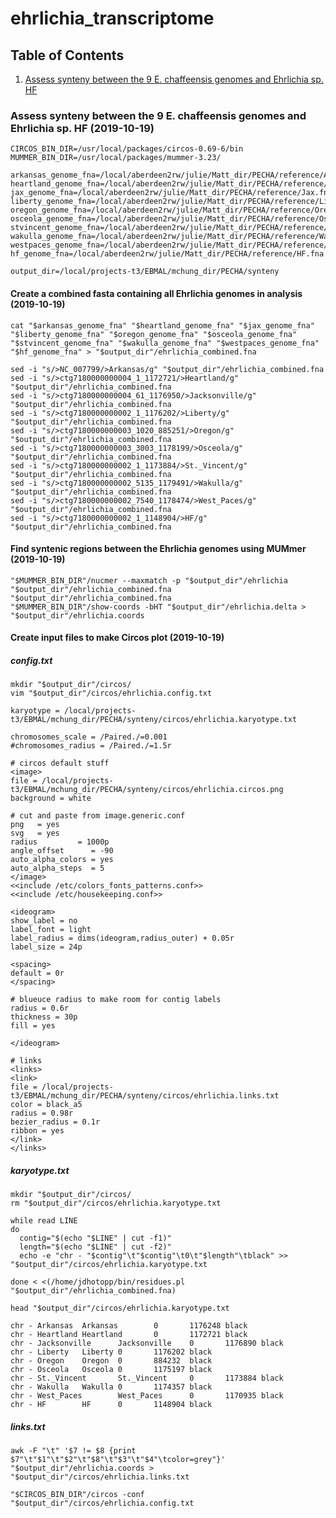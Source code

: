 # ehrlichia_transcriptome

## Table of Contents
1. [Assess synteny between the 9 E. chaffeensis genomes and Ehrlichia sp. HF](#synteny)



### Assess synteny between the 9 E. chaffeensis genomes and Ehrlichia sp. HF (2019-10-19) <a name="synteny"></a>

```{bash, eval = F}
CIRCOS_BIN_DIR=/usr/local/packages/circos-0.69-6/bin
MUMMER_BIN_DIR=/usr/local/packages/mummer-3.23/

arkansas_genome_fna=/local/aberdeen2rw/julie/Matt_dir/PECHA/reference/Arkansas.fna
heartland_genome_fna=/local/aberdeen2rw/julie/Matt_dir/PECHA/reference/Heartland.fna
jax_genome_fna=/local/aberdeen2rw/julie/Matt_dir/PECHA/reference/Jax.fna
liberty_genome_fna=/local/aberdeen2rw/julie/Matt_dir/PECHA/reference/Liberty.fna
oregon_genome_fna=/local/aberdeen2rw/julie/Matt_dir/PECHA/reference/Oregon.fna
osceola_genome_fna=/local/aberdeen2rw/julie/Matt_dir/PECHA/reference/Osceola.fna
stvincent_genome_fna=/local/aberdeen2rw/julie/Matt_dir/PECHA/reference/St_Vincent.fna
wakulla_genome_fna=/local/aberdeen2rw/julie/Matt_dir/PECHA/reference/Wakulla.fna
westpaces_genome_fna=/local/aberdeen2rw/julie/Matt_dir/PECHA/reference/West_Paces.fna
hf_genome_fna=/local/aberdeen2rw/julie/Matt_dir/PECHA/reference/HF.fna

output_dir=/local/projects-t3/EBMAL/mchung_dir/PECHA/synteny
```

#### Create a combined fasta containing all Ehrlichia genomes in analysis (2019-10-19) <a name="synteny_createcombinedref"></a>

```{bash, eval = F}
cat "$arkansas_genome_fna" "$heartland_genome_fna" "$jax_genome_fna" "$liberty_genome_fna" "$oregon_genome_fna" "$osceola_genome_fna" "$stvincent_genome_fna" "$wakulla_genome_fna" "$westpaces_genome_fna" "$hf_genome_fna" > "$output_dir"/ehrlichia_combined.fna

sed -i "s/>NC_007799/>Arkansas/g" "$output_dir"/ehrlichia_combined.fna
sed -i "s/>ctg7180000000004_1_1172721/>Heartland/g" "$output_dir"/ehrlichia_combined.fna
sed -i "s/>ctg7180000000004_61_1176950/>Jacksonville/g" "$output_dir"/ehrlichia_combined.fna
sed -i "s/>ctg7180000000002_1_1176202/>Liberty/g" "$output_dir"/ehrlichia_combined.fna
sed -i "s/>ctg7180000000003_1020_885251/>Oregon/g" "$output_dir"/ehrlichia_combined.fna
sed -i "s/>ctg7180000000003_3003_1178199/>Osceola/g" "$output_dir"/ehrlichia_combined.fna
sed -i "s/>ctg7180000000002_1_1173884/>St._Vincent/g" "$output_dir"/ehrlichia_combined.fna
sed -i "s/>ctg7180000000002_5135_1179491/>Wakulla/g" "$output_dir"/ehrlichia_combined.fna
sed -i "s/>ctg7180000000002_7540_1178474/>West_Paces/g" "$output_dir"/ehrlichia_combined.fna
sed -i "s/>ctg7180000000002_1_1148904/>HF/g" "$output_dir"/ehrlichia_combined.fna
```

#### Find syntenic regions between the Ehrlichia genomes using MUMmer (2019-10-19) <a name="synteny_mummer"></a>

```{bash, eval = F}
"$MUMMER_BIN_DIR"/nucmer --maxmatch -p "$output_dir"/ehrlichia "$output_dir"/ehrlichia_combined.fna "$output_dir"/ehrlichia_combined.fna
"$MUMMER_BIN_DIR"/show-coords -bHT "$output_dir"/ehrlichia.delta > "$output_dir"/ehrlichia.coords
```

#### Create input files to make Circos plot (2019-10-19) <a name="synteny_mummer"></a>

##### config.txt

```{bash, eval = F}
mkdir "$output_dir"/circos/
vim "$output_dir"/circos/ehrlichia.config.txt
```

```{bash, eval = F}
karyotype = /local/projects-t3/EBMAL/mchung_dir/PECHA/synteny/circos/ehrlichia.karyotype.txt

chromosomes_scale = /Paired./=0.001
#chromosomes_radius = /Paired./=1.5r

# circos default stuff
<image>
file = /local/projects-t3/EBMAL/mchung_dir/PECHA/synteny/circos/ehrlichia.circos.png
background = white

# cut and paste from image.generic.conf
png   = yes
svg   = yes
radius         = 1000p
angle_offset      = -90
auto_alpha_colors = yes
auto_alpha_steps  = 5
</image>
<<include /etc/colors_fonts_patterns.conf>>
<<include /etc/housekeeping.conf>>

<ideogram>
show_label = no
label_font = light
label_radius = dims(ideogram,radius_outer) + 0.05r
label_size = 24p

<spacing>
default = 0r
</spacing>

# blueuce radius to make room for contig labels
radius = 0.6r
thickness = 30p
fill = yes

</ideogram>

# links
<links>
<link>
file = /local/projects-t3/EBMAL/mchung_dir/PECHA/synteny/circos/ehrlichia.links.txt
color = black_a5
radius = 0.98r
bezier_radius = 0.1r
ribbon = yes
</link>
</links>
```

##### karyotype.txt

```{bash, eval = F}
mkdir "$output_dir"/circos/
rm "$output_dir"/circos/ehrlichia.karyotype.txt

while read LINE
do
  contig="$(echo "$LINE" | cut -f1)"
  length="$(echo "$LINE" | cut -f2)"
  echo -e "chr - "$contig"\t"$contig"\t0\t"$length"\tblack" >> "$output_dir"/circos/ehrlichia.karyotype.txt

done < <(/home/jdhotopp/bin/residues.pl "$output_dir"/ehrlichia_combined.fna)

head "$output_dir"/circos/ehrlichia.karyotype.txt
```

```{bash, eval = F}
chr - Arkansas  Arkansas        0       1176248 black
chr - Heartland Heartland       0       1172721 black
chr - Jacksonville      Jacksonville    0       1176890 black
chr - Liberty   Liberty 0       1176202 black
chr - Oregon    Oregon  0       884232  black
chr - Osceola   Osceola 0       1175197 black
chr - St._Vincent       St._Vincent     0       1173884 black
chr - Wakulla   Wakulla 0       1174357 black
chr - West_Paces        West_Paces      0       1170935 black
chr - HF        HF      0       1148904 black
```

##### links.txt

```{bash, eval = F}
awk -F "\t" '$7 != $8 {print $7"\t"$1"\t"$2"\t"$8"\t"$3"\t"$4"\tcolor=grey"}' "$output_dir"/ehrlichia.coords > "$output_dir"/circos/ehrlichia.links.txt

```

```{bash, eval = F}
"$CIRCOS_BIN_DIR"/circos -conf "$output_dir"/circos/ehrlichia.config.txt
```
